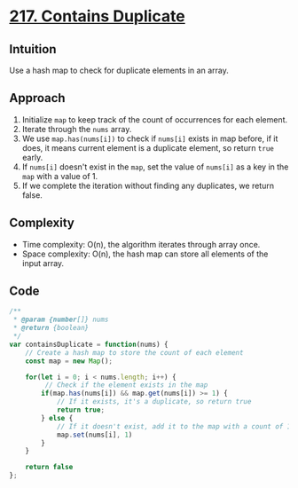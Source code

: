 # [217. Contains Duplicate](https://leetcode.com/problems/contains-duplicate/description/)

## Intuition
Use a hash map to check for duplicate elements in an array.

## Approach
1. Initialize `map` to keep track of the count of occurrences for each element.
2. Iterate through the `nums` array.
3. We use `map.has(nums[i])` to check if `nums[i]` exists in map before, if it does, it means current element is a duplicate element, so return `true` early.
4. If `nums[i]` doesn't exist in the `map`, set the value of `nums[i]` as a key in the `map` with a value of 1.
5. If we complete the iteration without finding any duplicates, we return false. 

## Complexity
- Time complexity: O(n), the algorithm iterates through array once.
- Space complexity: O(n), the hash map can store all elements of the input array.

## Code
```javascript
/**
 * @param {number[]} nums
 * @return {boolean}
 */
var containsDuplicate = function(nums) {
    // Create a hash map to store the count of each element
    const map = new Map();

    for(let i = 0; i < nums.length; i++) {
         // Check if the element exists in the map
        if(map.has(nums[i]) && map.get(nums[i]) >= 1) {
            // If it exists, it's a duplicate, so return true
            return true;
        } else {
            // If it doesn't exist, add it to the map with a count of 1
            map.set(nums[i], 1)
        }
    }

    return false
};
```
